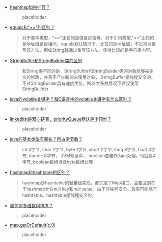 - [hashmap如何扩容？](#)
  > placeholder
- [equals和"=="的区别？](#)
  > 对于基本类型，"=="比较的是值是否相等，对于引用类型,"=="比较的是地址值是否相同，equals默认情况下，比较的是地址值，不过可以重写该方法，例如String就通过重写该方法，使得比较的是字符串内容。
- [StringBuffer和StringBuilder类的区别](#)
  > 和String类不同的是，StringBuffer和StringBuilder类的对象能够被多次的修改，并且不产生新的未使用对象， StringBuffer是线程安全的，不过StringBuilder具有速度优势，所以大多数情况下建议使用StringBuilder
- [java的volatile关键字？和C语言中的volatile关键字有什么区别？](#)
  > placeholder
- [linkedlist是双向链表，priorityQueue默认是小顶堆？](#)
  > placeholder
- [java的基本类型有哪些？所占字节数？](#)
  > int 4字节, char 2字节, byte 1字节, short 2字节, long 8字节, float 4字节, double 8字节， JVM规范中， boolean变量作为int处理，也就是4字节, boolean数组当做byte数组处理
- [hashmap和hashtable的区别？](#)
  > hashmap是hashtable的轻量级实现，都完成了Map接口，主要区别在于hashmap允许null key和null value，由于非线程安全，效率可能高于hashtable。hashtable是线程安全的。
- [如何对多维数组排序？](#)
  > placeholder
- [map.getOrDefault(c,0)](#)
  > placeholder

